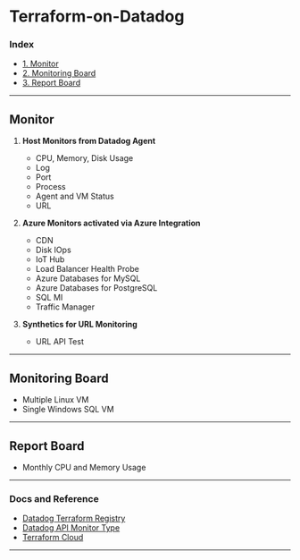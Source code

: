 # Terraform-on-Datadog

### Index
- [1. Monitor](https://github.com/jjunghee816/Terraform-on-Datadog#monitor)
- [2. Monitoring Board](https://github.com/jjunghee816/Terraform-on-Datadog#monitoring-board)
- [3. Report Board](https://github.com/jjunghee816/Terraform-on-Datadog#report-board)
---

## Monitor
1. **Host Monitors from Datadog Agent**
    - CPU, Memory, Disk Usage
    - Log
    - Port
    - Process
    - Agent and VM Status
    - URL

2. **Azure Monitors activated via Azure Integration**
    - CDN
    - Disk IOps
    - IoT Hub
    - Load Balancer Health Probe
    - Azure Databases for MySQL
    - Azure Databases for PostgreSQL
    - SQL MI
    - Traffic Manager

3. **Synthetics for URL Monitoring**
    - URL API Test
---

## Monitoring Board
- Multiple Linux VM
- Single Windows SQL VM
---

## Report Board
- Monthly CPU and Memory Usage
---

### Docs and Reference
- [Datadog Terraform Registry](https://registry.terraform.io/providers/DataDog/datadog/latest/docs)
- [Datadog API Monitor Type](https://docs.datadoghq.com/api/latest/monitors/#create-a-monitor)
- [Terraform Cloud](https://app.terraform.io/app/MSP_Works/workspaces)
---